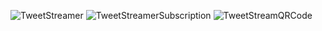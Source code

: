 ![TweetStreamer](https://user-images.githubusercontent.com/84120092/193036381-267e5ec6-9986-4d23-84c0-554070d22522.jpeg)
![TweetStreamerSubscription](https://user-images.githubusercontent.com/84120092/193036442-12b0e145-e1fe-44e2-8e8a-d9ce202c0f98.jpeg)
![TweetStreamQRCode](https://user-images.githubusercontent.com/84120092/193036478-410f57b2-a4b8-4749-bef1-2a6341a9a2fd.jpeg)
